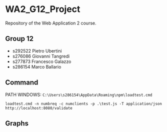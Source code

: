 # WA2_G12_Project

Repository of the Web Application 2 course.

## Group 12
- s292522 Pietro Ubertini
- s276086 Giovanni Tangredi
- s277873 Francesco Galazzo
- s286154 Marco Ballario

## Command
PATH WINDOWS: ```C:\Users\s286154\AppData\Roaming\npm\loadtest.cmd```

```loadtest.cmd -n numbreq -c numclients -p .\test.js -T application/json http://localhost:8080/validate```

## Graphs
